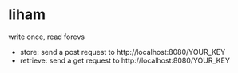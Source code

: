 # liham

write once, read forevs

* store: send a post request to http://localhost:8080/YOUR_KEY
* retrieve: send a get request to http://localhost:8080/YOUR_KEY
